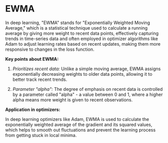 # **EWMA**

In deep learning, "EWMA" stands for "Exponentially Weighted Moving Average," which is a statistical technique used to calculate a running average by giving more weight to recent data points, effectively capturing trends in time-series data and often employed in optimizer algorithms like Adam to adjust learning rates based on recent updates, making them more responsive to changes in the loss function. 

**Key points about EWMA:**

1. *Prioritizes recent data:*
Unlike a simple moving average, EWMA assigns exponentially decreasing weights to older data points, allowing it to better track recent trends.
 
2. *Parameter "alpha":*
The degree of emphasis on recent data is controlled by a parameter called "alpha" - a value between 0 and 1, where a higher alpha means more weight is given to recent observations. 

**Application in optimizers:**

In deep learning optimizers like Adam, EWMA is used to calculate the exponentially weighted average of the gradient and its squared values, which helps to smooth out fluctuations and prevent the learning process from getting stuck in local minima. 
